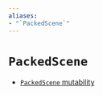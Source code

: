 ```yaml
---
aliases:
- "`PackedScene`"
---
```


# `PackedScene`

- [`PackedScene` mutability](godot-packed-scene-mutability.md)